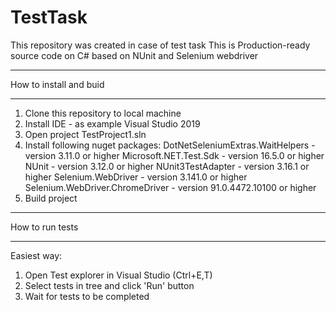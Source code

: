 # TestTask
This repository was created in case of test task
This is Production-ready source code on C# based on NUnit and Selenium webdriver

*************************************
How to install and buid
*************************************

1) Clone this repository to local machine
2) Install IDE - as example Visual Studio 2019
3) Open project TestProject1.sln
4) Install following nuget packages:
	DotNetSeleniumExtras.WaitHelpers - version 3.11.0 or higher
	Microsoft.NET.Test.Sdk - version 16.5.0 or higher
	NUnit - version 3.12.0 or higher
	NUnit3TestAdapter - version 3.16.1 or higher
	Selenium.WebDriver - version 3.141.0 or higher
	Selenium.WebDriver.ChromeDriver - version 91.0.4472.10100 or higher
5) Build project

*************************************
How to run tests
*************************************
Easiest way:
1) Open Test explorer in Visual Studio (Ctrl+E,T)
2) Select tests in tree and click 'Run' button
3) Wait for tests to be completed

